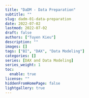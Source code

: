 ```yaml
---
title: "DaDM - Data Preparation"
subtitle: ""
slug: dadm-01-data-preparation
date: 2022-07-02
lastmod: 2022-07-02
draft: false
authors: ["Tuyen Kieu"]
description: ""
images: []
tags: ["BI", "DAX", "Data Modeling"]
categories: []
series: [DAX and Data Modeling]
series_weight: 1
toc:
  enable: true
license: ""
hiddenFromHomePage: false
lightgallery: true
---
```


<!--more-->

